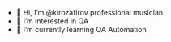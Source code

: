 - 👋 Hi, I’m @kirozafirov professional musician
- 👀 I’m interested in QA
- 🌱 I’m currently learning QA Automation

<!---
kirozafirov/kirozafirov is a ✨ special ✨ repository because its `README.md` (this file) appears on your GitHub profile.
You can click the Preview link to take a look at your changes.
--->
